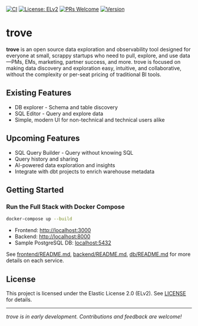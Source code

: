 [![CI](https://github.com/hr23232323/trove/actions/workflows/ci.yml/badge.svg)](https://github.com/hr23232323/trove/actions/workflows/ci.yml)
[![License: ELv2](https://img.shields.io/badge/license-ELv2-blue.svg)](LICENSE)
[![PRs Welcome](https://img.shields.io/badge/PRs-welcome-brightgreen.svg)](CONTRIBUTING.md)
[![Version](https://img.shields.io/badge/version-0.1.0-blue.svg)](https://github.com/hr23232323/trove/releases)

# trove

**trove** is an open source data exploration and observability tool designed for everyone at small, scrappy startups who need to pull, explore, and use data—PMs, EMs, marketing, partner success, and more. trove is focused on making data discovery and exploration easy, intuitive, and collaborative, without the complexity or per-seat pricing of traditional BI tools.

## Existing Features

- DB explorer - Schema and table discovery
- SQL Editor - Query and explore data
- Simple, modern UI for non-technical and technical users alike

## Upcoming Features

- SQL Query Builder - Query without knowing SQL
- Query history and sharing
- AI-powered data exploration and insights
- Integrate with dbt projects to enrich warehouse metadata

## Getting Started

### Run the Full Stack with Docker Compose

```bash
docker-compose up --build
```

- Frontend: [http://localhost:3000](http://localhost:3000)
- Backend: [http://localhost:8000](http://localhost:8000)
- Sample PostgreSQL DB: [localhost:5432](localhost:5432)

See [frontend/README.md](frontend/README.md), [backend/README.md](backend/README.md), [db/README.md](db/README.md) for more details on each service.

## License

This project is licensed under the Elastic License 2.0 (ELv2). See [LICENSE](LICENSE) for details.

---

_trove is in early development. Contributions and feedback are welcome!_

